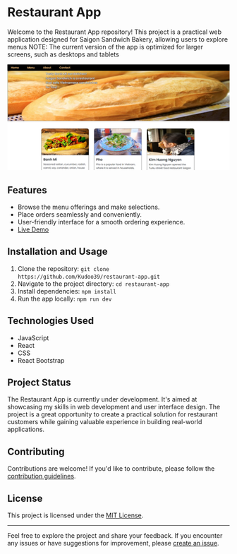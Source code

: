 # Restaurant App

Welcome to the Restaurant App repository! This project is a practical web application designed for Saigon Sandwich Bakery, allowing users to explore menus
NOTE: The current version of the app is optimized for larger screens, such as desktops and tablets

![Restaurant App Screenshot](src/assets/demo.png)

## Features

- Browse the menu offerings and make selections.
- Place orders seamlessly and conveniently.
- User-friendly interface for a smooth ordering experience.
- [Live Demo](https://kudoo39.github.io/restaurant-app)

## Installation and Usage

1. Clone the repository: `git clone https://github.com/Kudoo39/restaurant-app.git`
2. Navigate to the project directory: `cd restaurant-app`
3. Install dependencies: `npm install`
4. Run the app locally: `npm run dev`

## Technologies Used

- JavaScript
- React
- CSS
- React Bootstrap

## Project Status

The Restaurant App is currently under development. It's aimed at showcasing my skills in web development and user interface design. The project is a great opportunity to create a practical solution for restaurant customers while gaining valuable experience in building real-world applications.

## Contributing

Contributions are welcome! If you'd like to contribute, please follow the [contribution guidelines](CONTRIBUTING.md).

## License

This project is licensed under the [MIT License](LICENSE).

---

Feel free to explore the project and share your feedback. If you encounter any issues or have suggestions for improvement, please [create an issue](https://github.com/Kudoo39/restaurant-app/issues).
